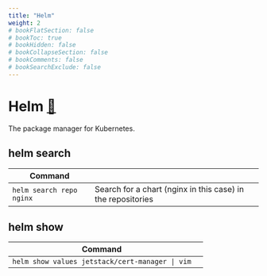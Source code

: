 ```yaml
---
title: "Helm"
weight: 2
# bookFlatSection: false
# bookToc: true
# bookHidden: false
# bookCollapseSection: false
# bookComments: false
# bookSearchExclude: false
---
```

# Helm [&#128279;](https://helm.sh/) 
The package manager for Kubernetes. 

## helm search

| Command                  |                                                             |
|--------------------------|-------------------------------------------------------------|
| `helm search repo nginx` | Search for a chart (nginx in this case) in the repositories |


## helm show


| Command                                          |       |
|--------------------------------------------------|-------|
| `helm show values jetstack/cert-manager \| vim`  |       |